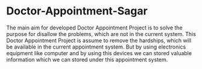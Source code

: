 # Doctor-Appointment-Sagar
The main aim for developed Doctor Appointment Project is to solve the purpose for disallow the problems, which are not in the current system. This Doctor Appointment Project is assume to remove the hardships, which will be available in the current appointment system. But by using electronics equipment like computer and by using this devices we can stored valuable information which we can stored under this appointment system.
